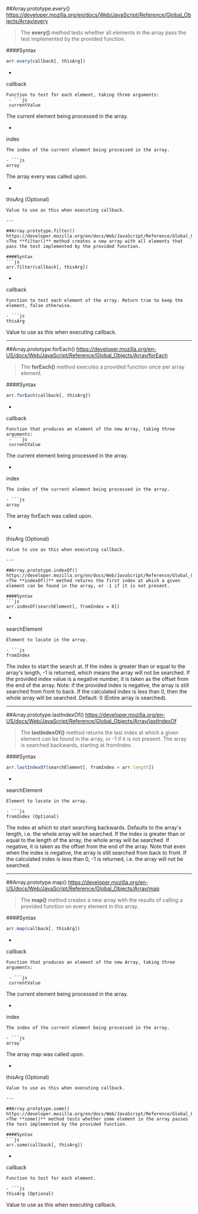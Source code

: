 ##Array.prototype.every()
https://developer.mozilla.org/en/docs/Web/JavaScript/Reference/Global_Objects/Array/every
>The **every()** method tests whether all elements in the array pass the test implemented by the provided function.

####Syntax
```js
arr.every(callback[, thisArg])
```

- ```js
callback
```
Function to test for each element, taking three arguments:
 - ```js
 currentValue
 ```
The current element being processed in the array.

 - ```js
 index
 ```
The index of the current element being processed in the array.

 - ```js
 array
 ```
The array every was called upon.

- ```js
thisArg (Optional)
```
Value to use as this when executing callback.

---

##Array.prototype.filter()
https://developer.mozilla.org/en/docs/Web/JavaScript/Reference/Global_Objects/Array/filter
>The **filter()** method creates a new array with all elements that pass the test implemented by the provided function.

####Syntax
```js
arr.filter(callback[, thisArg])
```

- ```js
callback
```
Function to test each element of the array. Return true to keep the element, false otherwise.

- ```js
thisArg
```
Value to use as this when executing callback.

---

##Array.prototype.forEach()
https://developer.mozilla.org/en-US/docs/Web/JavaScript/Reference/Global_Objects/Array/forEach
>The **forEach()** method executes a provided function once per array element.

####Syntax
```js
arr.forEach(callback[, thisArg])
```

- ```js
callback
```
Function that produces an element of the new Array, taking three arguments:
 - ```js
 currentValue
 ```
 The current element being processed in the array.

 - ```js
 index
 ```
 The index of the current element being processed in the array.

 - ```js
 array
 ```
 The array forEach was called upon.

- ```js
thisArg (Optional)
```
Value to use as this when executing callback.

---

##Array.prototype.indexOf()
https://developer.mozilla.org/en/docs/Web/JavaScript/Reference/Global_Objects/Array/indexOf
>The **indexOf()** method returns the first index at which a given element can be found in the array, or -1 if it is not present.

####Syntax
```js
arr.indexOf(searchElement[, fromIndex = 0])
```

- ```js
searchElement
```
Element to locate in the array.

- ```js
fromIndex
```
The index to start the search at. If the index is greater than or equal to the array's length, -1 is returned, which means the array will not be searched. If the provided index value is a negative number, it is taken as the offset from the end of the array. Note: if the provided index is negative, the array is still searched from front to back. If the calculated index is less than 0, then the whole array will be searched. Default: 0 (Entire array is searched).

---

##Array.prototype.lastIndexOf()
https://developer.mozilla.org/en-US/docs/Web/JavaScript/Reference/Global_Objects/Array/lastIndexOf
>The **lastIndexOf()** method returns the last index at which a given element can be found in the array, or -1 if it is not present. The array is searched backwards, starting at fromIndex.

####Syntax
```js
arr.lastIndexOf(searchElement[, fromIndex = arr.length])
```

- ```js
searchElement
```
Element to locate in the array.

- ```js
fromIndex (Optional)
```
The index at which to start searching backwards. Defaults to the array's length, i.e. the whole array will be searched. If the index is greater than or equal to the length of the array, the whole array will be searched. If negative, it is taken as the offset from the end of the array. Note that even when the index is negative, the array is still searched from back to front. If the calculated index is less than 0, -1 is returned, i.e. the array will not be searched.

---

##Array.prototype.map()
https://developer.mozilla.org/en-US/docs/Web/JavaScript/Reference/Global_Objects/Array/map
>The **map()** method creates a new array with the results of calling a provided function on every element in this array.

####Syntax
```js
arr.map(callback[, thisArg])
```

- ```js
callback
```
Function that produces an element of the new Array, taking three arguments:

 - ```js
 currentValue
 ```
 The current element being processed in the array.

 - ```js
 index
 ```
 The index of the current element being processed in the array.

 - ```js
 array
 ```
 The array map was called upon.

- ```js
thisArg (Optional)
```
Value to use as this when executing callback.

---

##Array.prototype.some()
https://developer.mozilla.org/en/docs/Web/JavaScript/Reference/Global_Objects/Array/some
>The **some()** method tests whether some element in the array passes the test implemented by the provided function.

####Syntax
```js
arr.some(callback[, thisArg])
```

- ```js
callback
```
Function to test for each element.

- ```js
thisArg (Optional)
```
Value to use as this when executing callback.